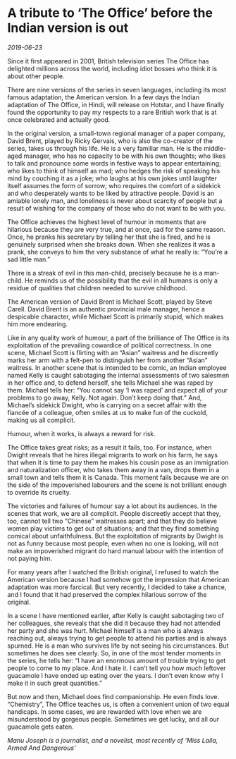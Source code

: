 # A tribute to ‘The Office’ before the Indian version is out

*2019-06-23*

Since it first appeared in 2001, British television series The Office
has delighted millions across the world, including idiot bosses who
think it is about other people.

There are nine versions of the series in seven languages, including its
most famous adaptation, the American version. In a few days the Indian
adaptation of The Office, in Hindi, will release on Hotstar, and I have
finally found the opportunity to pay my respects to a rare British work
that is at once celebrated and actually good.

In the original version, a small-town regional manager of a paper
company, David Brent, played by Ricky Gervais, who is also the
co-creator of the series, takes us through his life. He is a very
familiar man. He is the middle-aged manager, who has no capacity to be
with his own thoughts; who likes to talk and pronounce some words in
festive ways to appear entertaining; who likes to think of himself as
mad; who hedges the risk of speaking his mind by couching it as a joke;
who laughs at his own jokes until laughter itself assumes the form of
sorrow; who requires the comfort of a sidekick and who desperately wants
to be liked by attractive people. David is an amiable lonely man, and
loneliness is never about scarcity of people but a result of wishing for
the company of those who do not want to be with you.

The Office achieves the highest level of humour in moments that are
hilarious because they are very true, and at once, sad for the same
reason. Once, he pranks his secretary by telling her that she is fired,
and he is genuinely surprised when she breaks down. When she realizes it
was a prank, she conveys to him the very substance of what he really is:
“You’re a sad little man.”

There is a streak of evil in this man-child, precisely because he is a
man-child. He reminds us of the possibility that the evil in all humans
is only a residue of qualities that children needed to survive
childhood.

The American version of David Brent is Michael Scott, played by Steve
Carell. David Brent is an authentic provincial male manager, hence a
despicable character, while Michael Scott is primarily stupid, which
makes him more endearing.

Like in any quality work of humour, a part of the brilliance of The
Office is its exploitation of the prevailing cowardice of political
correctness. In one scene, Michael Scott is flirting with an “Asian”
waitress and he discreetly marks her arm with a felt-pen to distinguish
her from another “Asian” waitress. In another scene that is intended to
be comic, an Indian employee named Kelly is caught sabotaging the
internal assessments of two salesmen in her office and, to defend
herself, she tells Michael she was raped by them. Michael tells her:
“You cannot say ‘I was raped’ and expect all of your problems to go
away, Kelly. Not again. Don’t keep doing that.” And, Michael’s sidekick
Dwight, who is carrying on a secret affair with the fiancée of a
colleague, often smiles at us to make fun of the cuckold, making us all
complicit.

Humour, when it works, is always a reward for risk.

The Office takes great risks; as a result it fails, too. For instance,
when Dwight reveals that he hires illegal migrants to work on his farm,
he says that when it is time to pay them he makes his cousin pose as an
immigration and naturalization officer, who takes them away in a van,
drops them in a small town and tells them it is Canada. This moment
fails because we are on the side of the impoverished labourers and the
scene is not brilliant enough to override its cruelty.

The victories and failures of humour say a lot about its audiences. In
the scenes that work, we are all complicit. People discreetly accept
that they, too, cannot tell two “Chinese” waitresses apart; and that
they do believe women play victims to get out of situations; and that
they find something comical about unfaithfulness. But the exploitation
of migrants by Dwight is not as funny because most people, even when no
one is looking, will not make an impoverished migrant do hard manual
labour with the intention of not paying him.

For many years after I watched the British original, I refused to watch
the American version because I had somehow got the impression that
American adaptation was more farcical. But very recently, I decided to
take a chance, and I found that it had preserved the complex hilarious
sorrow of the original.

In a scene I have mentioned earlier, after Kelly is caught sabotaging
two of her colleagues, she reveals that she did it because they had not
attended her party and she was hurt. Michael himself is a man who is
always reaching out, always trying to get people to attend his parties
and is always spurned. He is a man who survives life by not seeing his
circumstances. But sometimes he does see clearly. So, in one of the most
tender moments in the series, he tells her: “I have an enormous amount
of trouble trying to get people to come to my place. And I hate it. I
can’t tell you how much leftover guacamole I have ended up eating over
the years. I don’t even know why I make it in such great quantities.”

But now and then, Michael does find companionship. He even finds love.
“Chemistry”, The Office teaches us, is often a convenient union of two
equal handicaps. In some cases, we are rewarded with love when we are
misunderstood by gorgeous people. Sometimes we get lucky, and all our
guacamole gets eaten.

*Manu Joseph is a journalist, and a novelist, most recently of ‘Miss
Laila, Armed And Dangerous’*
